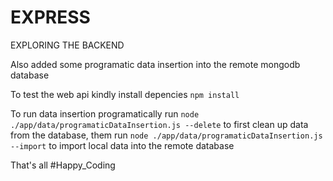 # EXPRESS
EXPLORING THE BACKEND

Also added some programatic data insertion into the remote mongodb database 

To test the web api kindly install depencies 
`npm install`

To run data insertion programatically run
`node ./app/data/programaticDataInsertion.js --delete` to first clean up data from the database, them run
`node ./app/data/programaticDataInsertion.js --import` to import local data into the remote database

That's all
#Happy_Coding

